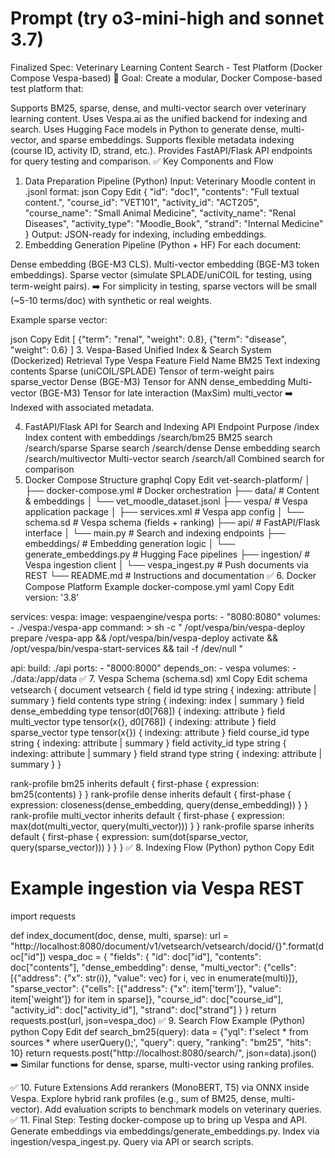 # Prompt (try o3-mini-high and sonnet 3.7)
Finalized Spec: Veterinary Learning Content Search - Test Platform (Docker Compose Vespa-based)
🎯 Goal:
Create a modular, Docker Compose-based test platform that:

Supports BM25, sparse, dense, and multi-vector search over veterinary learning content.
Uses Vespa.ai as the unified backend for indexing and search.
Uses Hugging Face models in Python to generate dense, multi-vector, and sparse embeddings.
Supports flexible metadata indexing (course ID, activity ID, strand, etc.).
Provides FastAPI/Flask API endpoints for query testing and comparison.
✅ Key Components and Flow
1. Data Preparation Pipeline (Python)
Input: Veterinary Moodle content in .jsonl format:
json
Copy
Edit
{
  "id": "doc1",
  "contents": "Full textual content.",
  "course_id": "VET101",
  "activity_id": "ACT205",
  "course_name": "Small Animal Medicine",
  "activity_name": "Renal Diseases",
  "activity_type": "Moodle_Book",
  "strand": "Internal Medicine"
}
Output: JSON-ready for indexing, including embeddings.
2. Embedding Generation Pipeline (Python + HF)
For each document:

Dense embedding (BGE-M3 CLS).
Multi-vector embedding (BGE-M3 token embeddings).
Sparse vector (simulate SPLADE/uniCOIL for testing, using term-weight pairs).
➡️ For simplicity in testing, sparse vectors will be small (~5-10 terms/doc) with synthetic or real weights.

Example sparse vector:

json
Copy
Edit
[
  {"term": "renal", "weight": 0.8},
  {"term": "disease", "weight": 0.6}
]
3. Vespa-Based Unified Index & Search System (Dockerized)
Retrieval Type	Vespa Feature	Field Name
BM25	Text indexing	contents
Sparse (uniCOIL/SPLADE)	Tensor of term-weight pairs	sparse_vector
Dense (BGE-M3)	Tensor for ANN	dense_embedding
Multi-vector (BGE-M3)	Tensor for late interaction (MaxSim)	multi_vector
➡️ Indexed with associated metadata.

4. FastAPI/Flask API for Search and Indexing
API Endpoint	Purpose
/index	Index content with embeddings
/search/bm25	BM25 search
/search/sparse	Sparse search
/search/dense	Dense embedding search
/search/multivector	Multi-vector search
/search/all	Combined search for comparison
5. Docker Compose Structure
graphql
Copy
Edit
vet-search-platform/
│
├── docker-compose.yml         # Docker orchestration
├── data/                      # Content & embeddings
│   └── vet_moodle_dataset.jsonl
├── vespa/                     # Vespa application package
│   ├── services.xml            # Vespa app config
│   └── schema.sd               # Vespa schema (fields + ranking)
├── api/                       # FastAPI/Flask interface
│   └── main.py                 # Search and indexing endpoints
├── embeddings/                # Embedding generation logic
│   └── generate_embeddings.py  # Hugging Face pipelines
├── ingestion/                 # Vespa ingestion client
│   └── vespa_ingest.py         # Push documents via REST
└── README.md                  # Instructions and documentation
✅ 6. Docker Compose Platform
Example docker-compose.yml
yaml
Copy
Edit
version: '3.8'

services:
  vespa:
    image: vespaengine/vespa
    ports:
      - "8080:8080"
    volumes:
      - ./vespa:/vespa-app
    command: >
      sh -c "
        /opt/vespa/bin/vespa-deploy prepare /vespa-app &&
        /opt/vespa/bin/vespa-deploy activate &&
        /opt/vespa/bin/vespa-start-services &&
        tail -f /dev/null
      "

  api:
    build: ./api
    ports:
      - "8000:8000"
    depends_on:
      - vespa
    volumes:
      - ./data:/app/data
✅ 7. Vespa Schema (schema.sd)
xml
Copy
Edit
schema vetsearch {
  document vetsearch {
    field id type string { indexing: attribute | summary }
    field contents type string { indexing: index | summary }
    field dense_embedding type tensor<float>(d0[768]) { indexing: attribute }
    field multi_vector type tensor<float>(x{}, d0[768]) { indexing: attribute }
    field sparse_vector type tensor<float>(x{}) { indexing: attribute }
    field course_id type string { indexing: attribute | summary }
    field activity_id type string { indexing: attribute | summary }
    field strand type string { indexing: attribute | summary }
  }

  rank-profile bm25 inherits default { first-phase { expression: bm25(contents) } }
  rank-profile dense inherits default { first-phase { expression: closeness(dense_embedding, query(dense_embedding)) } }
  rank-profile multi_vector inherits default { first-phase { expression: max(dot(multi_vector, query(multi_vector))) } }
  rank-profile sparse inherits default { first-phase { expression: sum(dot(sparse_vector, query(sparse_vector))) } }
}
✅ 8. Indexing Flow (Python)
python
Copy
Edit
# Example ingestion via Vespa REST
import requests

def index_document(doc, dense, multi, sparse):
    url = "http://localhost:8080/document/v1/vetsearch/vetsearch/docid/{}".format(doc["id"])
    vespa_doc = {
        "fields": {
            "id": doc["id"],
            "contents": doc["contents"],
            "dense_embedding": dense,
            "multi_vector": {"cells": [{"address": {"x": str(i)}, "value": vec} for i, vec in enumerate(multi)]},
            "sparse_vector": {"cells": [{"address": {"x": item['term']}, "value": item['weight']} for item in sparse]},
            "course_id": doc["course_id"],
            "activity_id": doc["activity_id"],
            "strand": doc["strand"]
        }
    }
    return requests.post(url, json=vespa_doc)
✅ 9. Search Flow Example (Python)
python
Copy
Edit
def search_bm25(query):
    data = {"yql": f'select * from sources * where userQuery();', "query": query, "ranking": "bm25", "hits": 10}
    return requests.post("http://localhost:8080/search/", json=data).json()
➡️ Similar functions for dense, sparse, multi-vector using ranking profiles.

✅ 10. Future Extensions
Add rerankers (MonoBERT, T5) via ONNX inside Vespa.
Explore hybrid rank profiles (e.g., sum of BM25, dense, multi-vector).
Add evaluation scripts to benchmark models on veterinary queries.
✅ 11. Final Step: Testing
docker-compose up to bring up Vespa and API.
Generate embeddings via embeddings/generate_embeddings.py.
Index via ingestion/vespa_ingest.py.
Query via API or search scripts.
